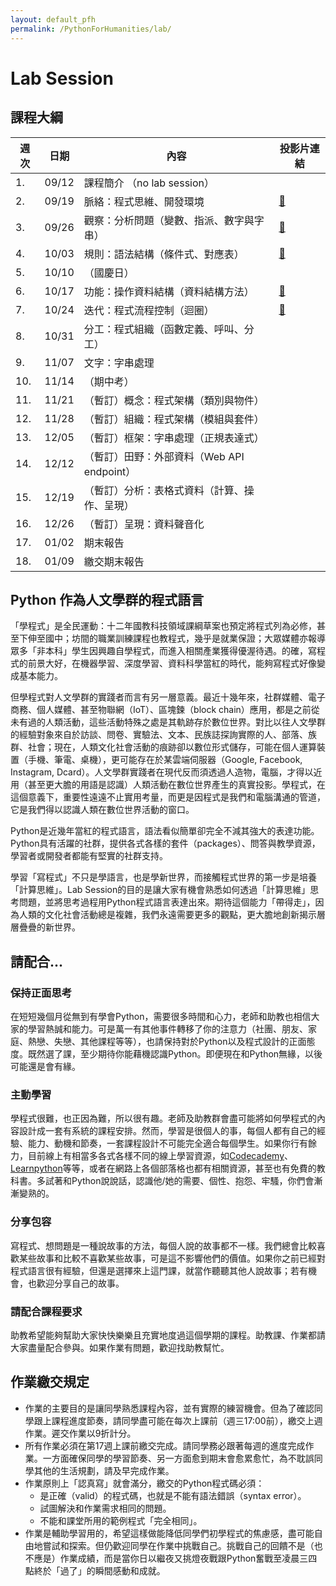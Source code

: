```yaml
---
layout: default_pfh
permalink: /PythonForHumanities/lab/
---
```


Lab Session
===========

課程大綱
-------

| 週次 | 日期 |           內容                        | 投影片連結 |
| ----| -----|--------------------------------------|----------|
| 1.  | 09/12|  課程簡介 （no lab session）           |           |
| 2.  | 09/19|  脈絡：程式思維、開發環境                |   [🔗][w2] |
| 3.  | 09/26|  觀察：分析問題（變數、指派、數字與字串）   |   [🔗][w3] |
| 4.  | 10/03|  規則：語法結構（條件式、對應表）          |  [🔗][w4]  |
| 5.  | 10/10|  （國慶日）                            |
| 6.  | 10/17|  功能：操作資料結構（資料結構方法）        |  [🔗][w6]  |
| 7.  | 10/24|  迭代：程式流程控制（迴圈）               |  [🔗][w7]  |
| 8.  | 10/31|  分工：程式組織（函數定義、呼叫、分工）     |
| 9.  | 11/07|  文字：字串處理                         |
| 10.  | 11/14|  （期中考）                            |
| 11.  | 11/21|  （暫訂）概念：程式架構（類別與物件）      |
| 12.  | 11/28|  （暫訂）組織：程式架構（模組與套件）      |
| 13.  | 12/05|  （暫訂）框架：字串處理（正規表達式）              |
| 14.  | 12/12|  （暫訂）田野：外部資料（Web API endpoint）      |
| 15.  | 12/19|  （暫訂）分析：表格式資料（計算、操作、呈現）        |
| 16.  | 12/26|  （暫訂）呈現：資料聲音化              |
| 17.  | 01/02|  期末報告                              |
| 18.  | 01/09|  繳交期末報告                           |

[w2]:https://docs.google.com/presentation/d/1nvdXhE-HQqtjLFTL6zL1gcnQ-DVpHUETdTT00M28HI8/edit?usp=sharing
[w3]:https://docs.google.com/presentation/d/1tC5rDWTjwftrwuXJux0ydRgz2eICsUnlRWPdBcZRgSU/edit?usp=sharing
[w4]:https://docs.google.com/presentation/d/1ViWN7nhabkomNc508C1Am0Lz-FiaaRX2nps67Fi2kjI/edit?usp=sharing
[w6]:https://drive.google.com/open?id=1l5z3erlN0U4rNj2oVDFROrwJ35u79W-ct7bChKDtxOs
[w7]:https://docs.google.com/presentation/d/1KClaEANP1yRj63LpE-pUds-wvvOydAlEI1qlrBwwqus/edit?usp=sharing

Python 作為人文學群的程式語言
-------------------------
「學程式」是全民運動：十二年國教科技領域課綱草案也預定將程式列為必修，甚至下伸至國中；坊間的職業訓練課程也教程式，幾乎是就業保證；大眾媒體亦報導眾多「非本科」學生因興趣自學程式，而進入相關產業獲得優渥待遇。的確，寫程式的前景大好，在機器學習、深度學習、資料科學當紅的時代，能夠寫程式好像變成基本能力。

但學程式對人文學群的實踐者而言有另一層意義。最近十幾年來，社群媒體、電子商務、個人媒體、甚至物聯網（IoT）、區塊鍊（block chain）應用，都是之前從未有過的人類活動，這些活動特殊之處是其軌跡存於數位世界。對比以往人文學群的經驗對象來自於訪談、問卷、實驗法、文本、民族誌探詢實際的人、部落、族群、社會；現在，人類文化社會活動的痕跡卻以數位形式儲存，可能在個人運算裝置（手機、筆電、桌機），更可能存在於某雲端伺服器（Google, Facebook, Instagram, Dcard）。人文學群實踐者在現代反而須透過人造物，電腦，才得以近用（甚至更大膽的用語是認識）人類活動在數位世界產生的真實投影。學程式，在這個意義下，重要性遠遠不止實用考量，而更是因程式是我們和電腦溝通的管道，它是我們得以認識人類在數位世界活動的窗口。

Python是近幾年當紅的程式語言，語法看似簡單卻完全不減其強大的表達功能。Python具有活躍的社群，提供各式各樣的套件（packages）、問答與教學資源，學習者或開發者都能有堅實的社群支持。

學習「寫程式」不只是學語言，也是學新世界，而接觸程式世界的第一步是培養「計算思維」。Lab Session的目的是讓大家有機會熟悉如何透過「計算思維」思考問題，並將思考過程用Python程式語言表達出來。期待這個能力「帶得走」，因為人類的文化社會活動總是複雜，我們永遠需要更多的觀點，更大膽地創新揭示層層疊疊的新世界。



請配合...
--------

### 保持正面思考

在短短幾個月從無到有學會Python，需要很多時間和心力，老師和助教也相信大家的學習熱誠和能力。可是萬一有其他事件轉移了你的注意力（社團、朋友、家庭、熱戀、失戀、其他課程等等），也請保持對於Python以及程式設計的正面態度。既然選了課，至少期待你能藉機認識Python。即便現在和Python無緣，以後可能還是會有緣。

### 主動學習
學程式很難，也正因為難，所以很有趣。老師及助教群會盡可能將如何學程式的內容設計成一套有系統的課程安排。然而，學習是很個人的事，每個人都有自己的經驗、能力、動機和節奏，一套課程設計不可能完全適合每個學生。如果你行有餘力，目前線上有相當多各式各樣不同的線上學習資源，如[Codecademy][codecademy]、[Learnpython][learnpython]等等，或者在網路上各個部落格也都有相關資源，甚至也有免費的教科書。多試著和Python說說話，認識他/她的需要、個性、抱怨、牢騷，你們會漸漸變熟的。

[codecademy]: https://www.codecademy.com/learn/learn-python
[learnpython]: https://www.learnpython.org/

### 分享包容
寫程式、想問題是一種說故事的方法，每個人說的故事都不一樣。我們總會比較喜歡某些故事和比較不喜歡某些故事，可是這不影響他們的價值。如果你之前已經對程式語言很有經驗，但還是選擇來上這門課，就當作聽聽其他人說故事；若有機會，也歡迎分享自己的故事。

### 請配合課程要求
助教希望能夠幫助大家快快樂樂且充實地度過這個學期的課程。助教課、作業都請大家盡量配合參與。如果作業有問題，歡迎找助教幫忙。

作業繳交規定
----------

* 作業的主要目的是讓同學熟悉課程內容，並有實際的練習機會。但為了確認同學跟上課程進度節奏，請同學盡可能在每次上課前（週三17:00前），繳交上週作業。遲交作業以9折計分。
* 所有作業必須在第17週上課前繳交完成。請同學務必跟著每週的進度完成作業。一方面確保同學的學習節奏、另一方面愈到期末會愈累愈忙，為不耽誤同學其他的生活規劃，請及早完成作業。
* 作業原則上「認真寫」就會滿分，繳交的Python程式碼必須：
  * 是正確（valid）的程式碼，也就是不能有語法錯誤（syntax error）。
  * 試圖解決和作業需求相同的問題。
  * 不能和課堂所用的範例程式「完全相同」。
* 作業是輔助學習用的，希望這樣做能降低同學們初學程式的焦慮感，盡可能自由地嘗試和探索。但仍歡迎同學在作業中挑戰自己。挑戰自己的回饋不是（也不應是）作業成績，而是當你日以繼夜又挑燈夜戰跟Python奮戰至凌晨三四點終於「過了」的瞬間感動和成就。

